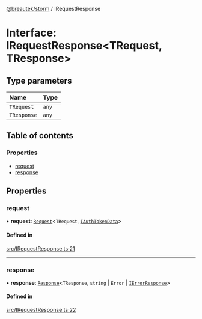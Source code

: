 [@breautek/storm](../README.md) / IRequestResponse

# Interface: IRequestResponse<TRequest, TResponse\>

## Type parameters

| Name | Type |
| :------ | :------ |
| `TRequest` | `any` |
| `TResponse` | `any` |

## Table of contents

### Properties

- [request](IRequestResponse.md#request)
- [response](IRequestResponse.md#response)

## Properties

### request

• **request**: [`Request`](../classes/Request.md)<`TRequest`, [`IAuthTokenData`](IAuthTokenData.md)\>

#### Defined in

[src/IRequestResponse.ts:21](https://github.com/breautek/storm/blob/306a47f/src/IRequestResponse.ts#L21)

___

### response

• **response**: [`Response`](../classes/Response.md)<`TResponse`, `string` \| `Error` \| [`IErrorResponse`](IErrorResponse.md)\>

#### Defined in

[src/IRequestResponse.ts:22](https://github.com/breautek/storm/blob/306a47f/src/IRequestResponse.ts#L22)
